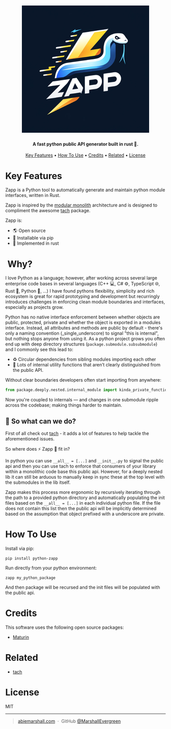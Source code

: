 
<!-- Markdownify readme used as inspiration -->
<h1 align="center">
  <br>
  <a href="https://github.com/MarshallEvergreen/zapp"><img src="https://raw.githubusercontent.com/MarshallEvergreen/zapp/refs/heads/main/static/images/zapp.webp" alt="Zapp" width="400"></a>
</h1>

<h4 align="center">A fast python public API generator built in rust 🦀.</h4>

<!-- Add badges here -->

<p align="center">
  <a href="#key-features">Key Features</a> •
  <a href="#how-to-use">How To Use</a> •
  <a href="#credits">Credits</a> •
  <a href="#related">Related</a> •
  <a href="#license">License</a>
</p>

# Key Features

Zapp is a Python tool to automatically generate and maintain python module interfaces, written in Rust.

Zapp is inspired by the [modular monolith](https://www.milanjovanovic.tech/blog/what-is-a-modular-monolith) architecture and is designed to compliment the awesome [tach](https://github.com/gauge-sh/tach) package.

Zapp is:

- 🌎 Open source
- 🐍 Installable via pip
- 🦀 Implemented in rust

#  Why?

I love Python as a language; however, after working across several large enterprise code bases in several languages (C++ 💻, C# ⚙️, TypeScript 🌐, Rust 🦀, Python 🐍, ...) I have found pythons flexibility, simplicity and
rich ecosystem is great for rapid prototyping and development but recurringly introduces challenges in enforcing clean module boundaries and interfaces, especially as projects grow.

Python has no native interface enforcement between whether objects are public, protected, private and whether
the object is exported in a modules interface. Instead, all attributes and methods are public by default - there's only a naming convention (_single_underscore) to signal "this is internal", but nothing stops anyone from using it.
As a python project grows you often end up with deep directory structures (`package.submodule.subsubmodule`) and I commonly see this lead to:

- ♻️ Circular dependencies from sibling modules importing each other
- 🧩 Lots of internal utility functions that aren’t clearly distinguished from the public API.

Without clear boundaries developers often start importing from anywhere:

```python
from package.deeply.nested.internal_module import kinda_private_function
```

Now you're coupled to internals — and changes in one submodule ripple across the codebase; making things harder to maintain.

## 👷 So what can we do?

First of all check out [tach](https://github.com/gauge-sh/tach) - it adds a lot of features to help tackle the aforementioned issues.

So where does ⚡️ Zapp 🐍 fit in?

In python you can use `__all__ = [...]` and `__init__.py` to signal the public api and then you can use tach to enforce that consumers of your library
within a monolithic code base this public api. However, for a deeply nested lib it can still be arduous to manually keep in sync these at the top level with the submodules in the lib itself.

Zapp makes this process more ergonomic by recursively iterating through the path to a provided python directory and automatically
populating the init files based on the `__all__ = [...]` in each individual python file. If the file does not contain this list
then the public api will be implicitly determined based on the assumption that object prefixed with a underscore are private.

# How To Use

Install via pip:

```console
pip install python-zapp
```

Run directly from your python environment:

```console
zapp my_python_package
```

And then package will be recursed and the init files will be populated with the public api.

# Credits

This software uses the following open source packages:

- [Maturin](https://github.com/PyO3/maturin)

# Related

- [tach](https://github.com/gauge-sh/tach)

# License

MIT

---

> [abiemarshall.com](https://www.abiemarshall.com) &nbsp;&middot;&nbsp;
> GitHub [@MarshallEvergreen](https://github.com/MarshallEvergreen)
